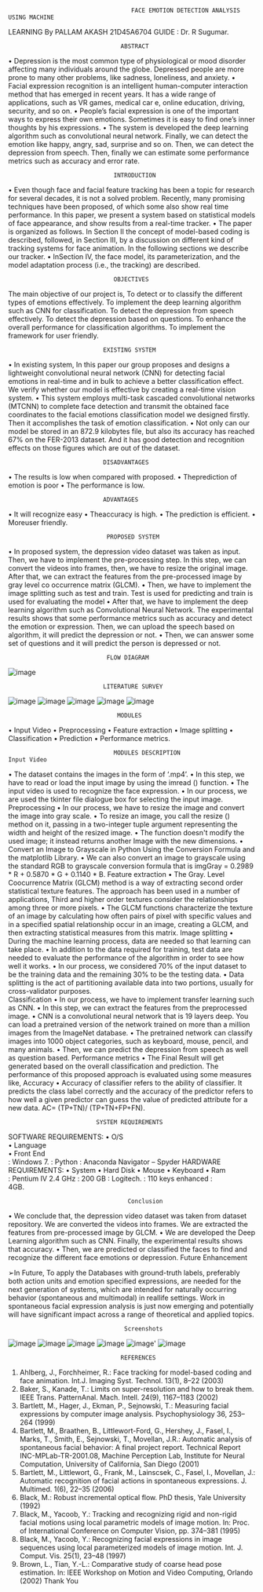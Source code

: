                                        FACE EMOTION DETECTION ANALYSIS USING MACHINE             
LEARNING
 By 
 PALLAM AKASH                 21D45A6704
 GUIDE :
 Dr. R Sugumar.
 
                                    ABSTRACT
 • Depression is the most common type of physiological or mood disorder affecting many individuals around the
 globe. Depressed people are more prone to many other problems, like sadness, loneliness, and anxiety.
 • Facial expression recognition is an intelligent human-computer interaction method that has emerged in recent years.
 It has a wide range of applications, such as VR games, medical car e, online education, driving, security, and so on.
 • People’s facial expression is one of the important ways to express their own emotions. Sometimes it is easy to find
 one’s inner thoughts by his expressions.
 • The system is developed the deep learning algorithm such as convolutional neural network. Finally, we can detect
 the emotion like happy, angry, sad, surprise and so on. Then, we can detect the depression from speech. Then,
 finally we can estimate some performance metrics such as accuracy and error rate.
 
                                  INTRODUCTION
 • Even though face and facial feature tracking has been a topic for research for several decades, it is not a solved
 problem. Recently, many promising techniques have been proposed, of which some also show real time performance.
 In this paper, we present a system based on statistical models of face appearance, and show results from a real-time
 tracker.
 • The paper is organized as follows. In Section II the concept of model-based coding is described, followed, in Section
 III, by a discussion on different kind of tracking systems for face animation. In the following sections we describe our
 tracker.
 • InSection IV, the face model, its parameterization, and the model adaptation process (i.e., the tracking) are described.
 
                                  OBJECTIVES
 The main objective of our project is,
To detect or to classify the different types of emotions effectively.
 To implement the deep learning algorithm such as CNN for classification.  To detect the depression from speech effectively.
 To detect the depression based on questions.
 To enhance the overall performance for classification algorithms.
 To implement the framework for user friendly.
 
                               EXISTING SYSTEM
 • In existing system, In this paper our group proposes and designs a lightweight convolutional neural network (CNN)
 for detecting facial emotions in real-time and in bulk to achieve a better classification effect. We verify whether our
 model is effective by creating a real-time vision system.
 • This system employs multi-task cascaded convolutional networks (MTCNN) to complete face detection and
 transmit the obtained face coordinates to the facial emotions classification model we designed firstly. Then it
 accomplishes the task of emotion classification.
 • Not only can our model be stored in an 872.9 kilobytes file, but also its accuracy has reached 67% on the FER-2013
 dataset. And it has good detection and recognition effects on those figures which are out of the dataset.
 
                               DISADVANTAGES
 • The results is low when compared with proposed.
 • Theprediction of emotion is poor
 • The performance is low.
 
                               ADVANTAGES
 • It will recognize easy
 • Theaccuracy is high.
 • The prediction is efficient.
 • Moreuser friendly.
 
                                PROPOSED SYSTEM
 • In proposed system, the depression video dataset was taken as input. Then, we have to implement the
 pre-processing step. In this step, we can convert the videos into frames, then, we have to resize the
 original image. After that, we can extract the features from the pre-processed image by gray level co
occurrence matrix (GLCM).
 • Then, we have to implement the image splitting such as test and train. Test is used for predicting and
 train is used for evaluating the model
 • After that, we have to implement the deep learning algorithm such as Convolutional Neural Network.
 The experimental results shows that some performance metrics such as accuracy and detect the emotion
 or expression. Then, we can upload the speech based on algorithm, it will predict the depression or not.
 • Then, we can answer some set of questions and it will predict the person is depressed or not.
 
                                FLOW DIAGRAM
![image](https://github.com/user-attachments/assets/7159c948-be17-4df8-938f-ced2331ed578)


                               LITERATURE SURVEY
![image](https://github.com/user-attachments/assets/f369b99e-2298-479e-a41b-7288695ec290)
![image](https://github.com/user-attachments/assets/0c275513-2e54-4bbe-ad72-759d687048d3)
![image](https://github.com/user-attachments/assets/57a34762-c468-4ce6-8500-a77b7f1ffdad)
![image](https://github.com/user-attachments/assets/8affab21-0cb3-46e5-86f5-ac02fe3a998b)
![image](https://github.com/user-attachments/assets/b8d66663-9299-41e3-b31e-ef3631c60082)


                                   MODULES
 • Input Video
 • Preprocessing
 • Feature extraction
 • Image splitting 
• Classification
 • Prediction
 • Performance metrics.
 
                                  MODULES DESCRIPTION
    Input Video
 • The dataset contains the images in the form of ‘.mp4’.
 • In this step, we have to read or load the input image by using the imread () function.
 • The input video is used to recognize the face expression.
 • In our process, we are used the tkinter file dialogue box for selecting the input image.
   Preprocessing
 • In our process, we have to resize the image and convert the image into gray scale.
 • To resize an image, you call the resize () method on it, passing in a two-integer tuple argument 
   representing the width and height of the resized image. 
• The function doesn't modify the used image; it instead returns another Image with the new dimensions.
 • Convert an Image to Grayscale in Python Using the Conversion Formula and the matplotlib Library. 
• We can also convert an image to grayscale using the standard RGB to grayscale conversion formula that 
is imgGray = 0.2989 * R + 0.5870 * G + 0.1140 * B.
   Feature extraction
 • The Gray. Level Coocurrence Matrix (GLCM) method is a way of extracting second order 
statistical texture features. The approach has been used in a number of applications, Third and higher 
order textures consider the relationships among three or more pixels.
 • The GLCM functions characterize the texture of an image by calculating how often pairs of pixel 
with specific values and in a specified spatial relationship occur in an image, creating a GLCM, and 
then extracting statistical measures from this matrix.
    Image splitting 
• During the machine learning process, data are needed so that learning can take place. 
• In addition to the data required for training, test data are needed to evaluate the performance of the 
algorithm in order to see how well it works. 
• In our process, we considered 70% of the input dataset to be the training data and the remaining 30% to 
be the testing data.
 • Data splitting is the act of partitioning available data into two portions, usually for cross-validator 
purposes.  
    Classification
 • In our process, we have to implement transfer learning such as CNN.
 • In this step, we can extract the features from the preprocessed image.
 • CNN is a convolutional neural network that is 19 layers deep. You can load a pretrained version of the 
network trained on more than a million images from the ImageNet database. 
• The pretrained network can classify images into 1000 object categories, such as keyboard, mouse, 
pencil, and many animals.
 • Then, we can predict the depression from speech as well as question based.
Performance metrics
 • The Final Result will get generated based on the overall classification and prediction. The 
performance of this proposed approach is evaluated using some measures like,
     Accuracy
 • Accuracy of classifier refers to the ability of classifier. It predicts the class label correctly and the 
accuracy of the predictor refers to how well a given predictor can guess the value of predicted 
attribute for a new data.
 AC= (TP+TN)/ (TP+TN+FP+FN).
 
                             SYSTEM REQUIREMENTS
 SOFTWARE REQUIREMENTS:
 • O/S                    
• Language  
• Front End          
:  Windows 7.
 :  Python
 : Anaconda Navigator – Spyder
 HARDWARE  REQUIREMENTS:
 • System 
• Hard Disk 
• Mouse 
• Keyboard 
• Ram  
:   Pentium IV 2.4 GHz 
:   200 GB
 :   Logitech.
 :   110 keys enhanced
 :      
4GB.

                                      Conclusion
                                      
 • We conclude that, the depression video dataset was taken from dataset repository. We are converted the 
videos into frames. We are extracted the features from pre-processed image by GLCM. 
• We are developed the Deep Learning algorithm such as CNN. Finally, the experimental results shows that 
accuracy. 
• Then, we are predicted or classified the faces to find and recognize the different face emotions or 
depression.
                                   Future Enhancement
                                   
 ➢In Future, To apply the Databases with ground-truth labels, preferably both action units and emotion
specified expressions, are needed for the next generation of systems, which are intended for naturally 
occurring behavior (spontaneous and multimodal) in reallife settings. Work in spontaneous facial 
expression analysis is just now emerging and potentially will have significant impact across a range of 
theoretical and applied topics.

                                     Screenshots
                                     
![image](https://github.com/user-attachments/assets/85e1eb54-0d01-4eee-8407-a23dafb7c790)
![image](https://github.com/user-attachments/assets/be3599eb-83aa-441a-b44b-721ba3fcccf7)
![image](https://github.com/user-attachments/assets/b178e6bb-6f15-4e65-8722-738847f4afb8)
![image](https://github.com/user-attachments/assets/fc1504c3-5fb6-41ac-9f55-590cb46d4f94)
![image](https://github.com/user-attachments/assets/97cf2d41-023a-461f-a1d2-bdacd98c7b72)'
![image](https://github.com/user-attachments/assets/6d5bb07e-55ad-4e56-b6da-50d7fd63b8a4)

                                    REFERENCES
                                    
 1. Ahlberg, J., Forchheimer, R.: Face tracking for model-based coding and face animation. Int.J. Imaging 
Syst. Technol. 13(1), 8–22 (2003)
 2. Baker, S., Kanade, T.: Limits on super-resolution and how to break them. IEEE Trans. PatternAnal. Mach. 
Intell. 24(9), 1167–1183 (2002)
 3. Bartlett, M., Hager, J., Ekman, P., Sejnowski, T.: Measuring facial expressions by computer image 
analysis. Psychophysiology 36, 253–264 (1999)
 4. Bartlett, M., Braathen, B., Littlewort-Ford, G., Hershey, J., Fasel, I., Marks, T., Smith, E., Sejnowski, T., 
Movellan, J.R.: Automatic analysis of spontaneous facial behavior: A final project report. Technical Report 
INC-MPLab-TR-2001.08, Machine Perception Lab, Institute for Neural Computation, University of 
California, San Diego (2001)
 5. Bartlett, M., Littlewort, G., Frank, M., Lainscsek, C., Fasel, I., Movellan, J.: Automatic recognition of facial 
actions in spontaneous expressions. J. Multimed. 1(6), 22–35 (2006)
 6. Black, M.: Robust incremental optical flow. PhD thesis, Yale University (1992)
 7. Black, M., Yacoob, Y.: Tracking and recognizing rigid and non-rigid facial motions using local parametric 
models of image motion. In: Proc. of International Conference on Computer Vision, pp. 374–381 (1995)
 8. Black, M., Yacoob, Y.: Recognizing facial expressions in image sequences using local parameterized 
models of image motion. Int. J. Comput. Vis. 25(1), 23–48 (1997)
 9. Brown, L., Tian, Y.-L.: Comparative study of coarse head pose estimation. In: IEEE Workshop on Motion 
and Video Computing, Orlando (2002)
Thank You
